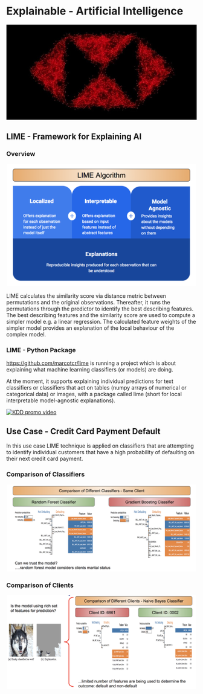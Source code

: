 # Explainable - Artificial Intelligence

<p align="center">
  <img src="https://github.com/HSBC-RISE18/Explainable-AI/blob/master/data/HSBC%20logo.jpg" width="1000"/>
</p>

## LIME - Framework for Explaining AI

### Overview

<p align="center">
  <img src="https://github.com/HSBC-RISE18/Explainable-AI/blob/master/data/LIME%20Algorithm.png" width="500"/>
</p>

LIME calculates the similarity score via distance metric between permutations and the original observations. Thereafter, it runs the permutations through the predictor to identify the best describing features. The best describing features and the similarity score are used to compute a simpler model e.g. a linear regression. The calculated feature weights of the simpler model provides an explanation of the local behaviour of  the complex model.

### LIME - Python Package

https://github.com/marcotcr/lime is running a project which is about explaining what machine learning classifiers (or models) are doing.

At the moment, it supports explaining individual predictions for text classifiers or classifiers that act on tables (numpy arrays of numerical or categorical data) or images, with a package called lime (short for local interpretable model-agnostic explanations).

<a href="https://www.youtube.com/watch?v=hUnRCxnydCc" target="_blank"><img src="https://raw.githubusercontent.com/marcotcr/lime/master/doc/images/video_screenshot.png" width="450" alt="KDD promo video"/></a>

## Use Case - Credit Card Payment Default

In this use case LIME technique is applied on classifiers that are attempting to identify individual customers that have a high probability of defaulting on their next credit card payment.

### Comparison of Classifiers

<p align="center">
  <img src="https://github.com/HSBC-RISE18/Explainable-AI/blob/master/data/Comparison%20of%20Classifiers.png" width="500"/>
</p>

### Comparison of Clients

<p align="center">
  <img src="https://github.com/HSBC-RISE18/Explainable-AI/blob/master/data/Comparison%20of%20Clients.png" width="500"/>
</p>

